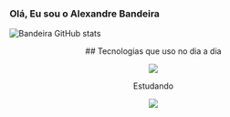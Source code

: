 ### Olá, Eu sou o Alexandre Bandeira
![Bandeira GitHub stats](https://github-readme-stats.vercel.app/api?username=xandebnd&show_icons=true&theme=dracula)<br/>

<p align="center">## Tecnologias que uso no dia a dia</p>
<p align="center">
  <a href="https://skillicons.dev">
    <img src="https://skillicons.dev/icons?i=html,css,js" />
  </a>
</p>

<p align="center" font-size="x-large">Estudando</p>
<p align="center">
  <a href="https://skillicons.dev">
    <img src="https://skillicons.dev/icons?i=react,ts,mongodb" />
  </a>
</p>
